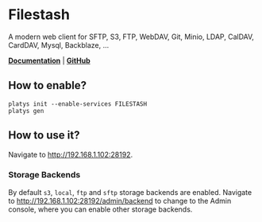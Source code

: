 # Filestash

A modern web client for SFTP, S3, FTP, WebDAV, Git, Minio, LDAP, CalDAV, CardDAV, Mysql, Backblaze, ...

**[Documentation](https://github.com/mickael-kerjean/filestash)** | **[GitHub](https://github.com/mickael-kerjean/filestash)**

## How to enable?

```
platys init --enable-services FILESTASH
platys gen
```

## How to use it?

Navigate to <http://192.168.1.102:28192>. 

### Storage Backends

By default `s3`, `local`, `ftp` and `sftp` storage backends are enabled. Navigate to <http://192.168.1.102:28192/admin/backend> to change to the Admin console, where you can enable other storage backends.